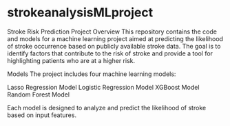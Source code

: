 # strokeanalysisMLproject

Stroke Risk Prediction Project
Overview
This repository contains the code and models for a machine learning project aimed at predicting the likelihood of stroke occurrence based on publicly available stroke data. The goal is to identify factors that contribute to the risk of stroke and provide a tool for highlighting patients who are at a higher risk.

Models
The project includes four machine learning models:

Lasso Regression Model
Logistic Regression Model
XGBoost Model
Random Forest Model

Each model is designed to analyze and predict the likelihood of stroke based on input features.
